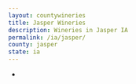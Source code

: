 ```yaml
---
layout: countywineries
title: Jasper Wineries
description: Wineries in Jasper IA
permalink: /ia/jasper/
county: jasper
state: ia
---
```

-
